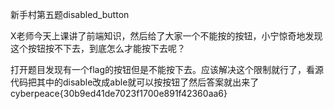 新手村第五题disabled_button

X老师今天上课讲了前端知识，然后给了大家一个不能按的按钮，小宁惊奇地发现这个按钮按不下去，到底怎么才能按下去呢？

打开题目发现有一个flag的按钮但是不能按下去。应该解决这个限制就行了，看源代码把其中的disable改成able就可以按按钮了然后答案就出来了cyberpeace{30b9ed41de7023f1700e891f42360aa6}